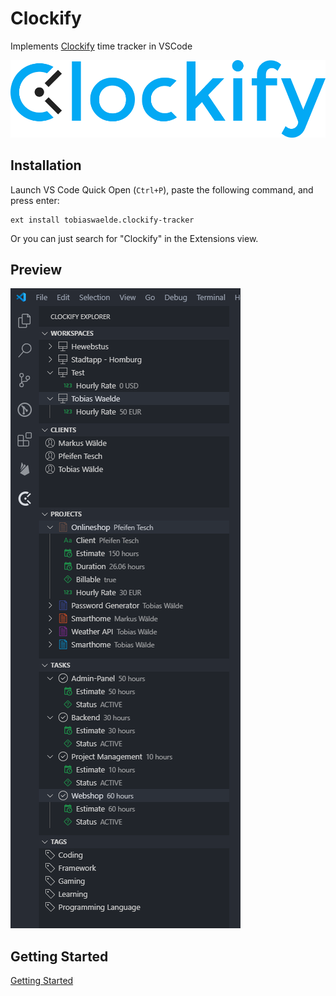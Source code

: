 # Clockify
Implements [Clockify](https://clockify.me/) time tracker in VSCode

![Clockify logo](assets/logo.png)

## Installation
Launch VS Code Quick Open (`Ctrl+P`), paste the following command, and press enter:
```
ext install tobiaswaelde.clockify-tracker
```

Or you can just search for "Clockify" in the Extensions view.

## Preview
![Clockify TreeView screenshot](images/preview-treeview.png)

## Getting Started
[Getting Started](https://github.com/tobiaswaelde/vscode-clockify/wiki/Home)